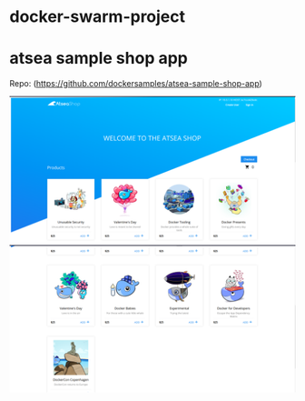 # docker-swarm-project



# atsea sample shop app

Repo: (https://github.com/dockersamples/atsea-sample-shop-app)


![](first_page.png)
![](second_page.png)
